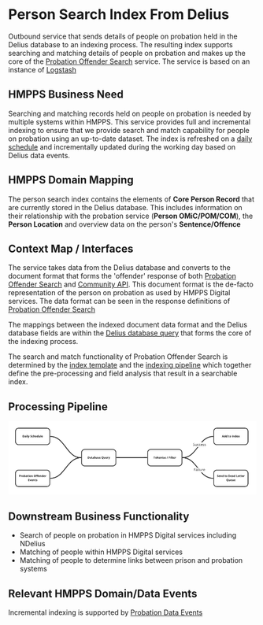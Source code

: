 # Person Search Index From Delius

Outbound service that sends details of people on probation held in the Delius
database to an indexing process. The resulting index supports searching and
matching details of people on probation and makes up the core of the
[Probation Offender Search](https://github.com/ministryofjustice/probation-offender-search)
service. The service is based on an instance of [Logstash](https://www.elastic.co/logstash/)


## HMPPS Business Need

Searching and matching records held on people on probation is needed by
multiple systems within HMPPS. This service provides full and incremental
indexing to ensure that we provide search and match capability for people on
probation using an up-to-date dataset. The index is refreshed on a
[daily schedule](https://github.com/ministryofjustice/hmpps-probation-integration-services/blob/main/projects/person-search-index-from-delius/deploy/values-prod.yml#L5)
and incrementally updated during the working day based on Delius data events.


## HMPPS Domain Mapping

The person search index contains the elements of **Core Person Record** that
are currently stored in the Delius database. This includes information on
their relationship with the probation service (**Person OMiC/POM/COM**), the
**Person Location** and overview data on the person's **Sentence/Offence**


## Context Map / Interfaces

The service takes data from the Delius database and converts to the document
format that forms the 'offender' response of both [Probation Offender Search](https://github.com/ministryofjustice/probation-offender-search)
and [Community API](https://github.com/ministryofjustice/community-api). This
document format is the de-facto representation of the person on probation as
used by HMPPS Digital services. The data format can be seen in the response
definitions of [Probation Offender Search](https://probation-offender-search-dev.hmpps.service.justice.gov.uk/swagger-ui/index.html#/offender-search/search)

The mappings between the indexed document data format and the Delius database
fields are within the [Delius database query](https://github.com/ministryofjustice/hmpps-probation-integration-services/blob/f014e0319e67859182415bd7cecfd948e8d76135/projects/person-search-index-from-delius/container/statement.sql)
that forms the core of the indexing process.

The search and match functionality of Probation Offender Search is determined
by the [index template](https://github.com/ministryofjustice/hmpps-probation-integration-services/blob/main/projects/person-search-index-from-delius/container/management/person-search-template.json)
and the [indexing pipeline](https://github.com/ministryofjustice/hmpps-probation-integration-services/blob/main/projects/person-search-index-from-delius/container/management/person-search-pipeline.json)
which together define the pre-processing and field analysis that result in a
searchable index.


## Processing Pipeline

![Processing Pipeline](./img/person-search-index-from-delius-pipeline.png)


## Downstream Business Functionality

- Search of people on probation in HMPPS Digital services including NDelius
- Matching of people within HMPPS Digital services
- Matching of people to determine links between prison and probation systems


## Relevant HMPPS Domain/Data Events

Incremental indexing is supported by [Probation Data Events](https://github.com/ministryofjustice/hmpps-probation-integration-services/blob/main/projects/offender-events-and-delius/README.md)
